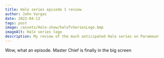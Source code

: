 ```yaml
---
title: Halo series episode 1 review
author: John Vargas
date: 2022-04-13
tags: post
image: /assets/Halo-show/haloTvSeriesLogo.bmp
imageAlt: Halo series logo
description: My review of the much anticipated Halo series on Paramount+
---
```


Wow, what an episode. Master Chief is finally in the big screen